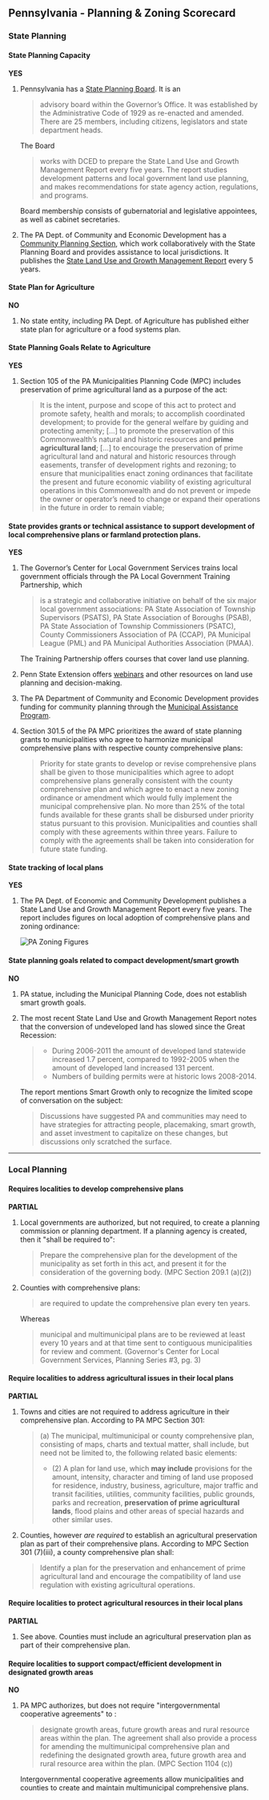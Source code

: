 ## Pennsylvania - Planning & Zoning Scorecard

### State Planning

#### State Planning Capacity

**YES**

1.  Pennsylvania has a [State Planning Board](http://dced.pa.gov/local-government/boards-committees/state-planning-board/). It is an
    > advisory board within the Governor’s Office. It was established by the Administrative Code of 1929 as re-enacted and amended. There are 25 members, including citizens, legislators and state department heads.

    The Board

    > works with DCED to prepare the State Land Use and Growth Management Report every five years. The report studies development patterns and local government land use planning, and makes recommendations for state agency action, regulations, and programs.

    Board membership consists of gubernatorial and legislative appointees, as well as cabinet secretaries.

2.  The PA Dept. of Community and Economic Development has a [Community Planning Section](http://dced.pa.gov/housing-and-development/community-planning/), which work collaboratively with the State Planning Board and provides assistance to local jurisdictions. It publishes the [State Land Use and Growth Management Report](http://dced.pa.gov/download/state-land-use-growth-management-report-2015/?wpdmdl=65493) every 5 years.

####  State Plan for Agriculture

**NO**

1.  No state entity, including PA Dept. of Agriculture has published either state plan for agriculture or a food systems plan.

#### State Planning Goals Relate to Agriculture

**YES**

1.  Section 105 of the PA Municipalities Planning Code (MPC) includes preservation of prime agricultural land as a purpose of the act:

    >   It is the intent, purpose and scope of this act to protect and promote safety, health and morals; to accomplish coordinated development; to provide for the general welfare by guiding and protecting amenity;
    [...]
    to promote the preservation of this Commonwealth’s natural and historic resources and **prime agricultural land**;
    [...]
    to encourage the preservation of prime agricultural land and natural and historic resources through easements, transfer of development rights and rezoning; to ensure that municipalities enact zoning ordinances that facilitate the present and future economic viability of existing agricultural operations in this Commonwealth and do not prevent or impede the owner or operator’s need to change or expand their operations in the future in order to remain viable;

#### State provides grants or technical assistance to support development of local comprehensive plans or farmland protection plans.

**YES**

1.  The Governor’s Center for Local Government Services trains local government officials through the PA Local Government Training Partnership, which
    >is a strategic and collaborative initiative on behalf of the six major local government associations: PA State Association of Township Supervisors (PSATS), PA State Association of Boroughs (PSAB), PA State Association of Township Commissioners (PSATC), County Commissioners Association of PA (CCAP), PA Municipal League (PML) and PA Municipal Authorities Association (PMAA).

    The Training Partnership offers courses that cover land use planning.

2.  Penn State Extension offers [webinars](http://extension.psu.edu/community/ecd/courses/land-use-planning) and other resources on land use planning and decision-making.
3. The PA Department of Community and Economic Development provides funding for community planning through the [Municipal Assistance Program](http://dced.pa.gov/programs/municipal-assistance-program-map/).
4. Section 301.5 of the PA MPC prioritizes the award of state planning grants to municipalities who agree to harmonize municipal comprehensive plans with respective county comprehensive plans:

    >Priority for state grants to develop or revise comprehensive plans shall be given to those municipalities which agree to adopt comprehensive plans generally consistent with the county comprehensive plan and which agree to enact a new zoning ordinance or amendment which would fully implement the municipal comprehensive plan. No more than 25% of the total funds available for these grants shall be disbursed under priority status pursuant to this provision. Municipalities and counties shall comply with these agreements within three years. Failure to comply with the agreements shall be taken into consideration for future state funding.


#### State tracking of local plans

**YES**

1.  The PA Dept. of Economic and Community Development publishes a State Land Use and Growth Management Report every five years. The report includes figures on local adoption of comprehensive plans and zoning ordinance:

    ![PA Zoning Figures](assets/PA-d5c94.png)


#### State planning goals related to compact development/smart growth

**NO**

1. PA statue, including the Municipal Planning Code, does not establish smart growth goals.
2.  The most recent State Land Use and Growth Management Report notes that the conversion of undeveloped land has slowed since the Great Recession:
    >*   During 2006-2011 the amount of developed land statewide increased 1.7 percent, compared to 1992-2005 when the amount of developed land increased 131 percent.
    > *   Numbers of building permits were at historic lows 2008-2014.

    The report mentions Smart Growth only to recognize the limited scope of conversation on the subject:

    >Discussions have suggested PA and communities may need to have strategies for attracting people, placemaking, smart growth, and asset investment to capitalize on these changes, but discussions only scratched the surface.

---

### Local Planning

#### Requires localities to develop comprehensive plans

**PARTIAL**

1.  Local governments are authorized, but not required, to create a planning commission or planning department. If a planning agency is created, then it "shall be required to":

    >Prepare the comprehensive plan for the development of the municipality as set forth in this act, and present it for the consideration of the governing body. (MPC Section 209.1 (a)(2))

2.  Counties with comprehensive plans:
    >are required to update the comprehensive plan every ten years.

    Whereas
    >municipal and multimunicipal plans are to be reviewed at least every 10 years and at that time sent to contiguous municipalities for review and comment. (Governor's Center for Local Government Services, Planning Series #3, pg. 3)



#### Require localities to address agricultural issues in their local plans

**PARTIAL**

1.  Towns and cities are not required to address agriculture in their   comprehensive plan. According to PA MPC Section 301:
    >(a) The municipal, multimunicipal or county comprehensive plan, consisting of maps, charts and textual matter, shall include, but need not be limited to, the following related basic elements:
    > * (2) A plan for land use, which **may include** provisions for the amount, intensity, character and timing of land use proposed for residence, industry, business, agriculture, major traffic and transit facilities, utilities, community facilities, public grounds, parks and recreation, **preservation of prime agricultural lands**, flood plains and other areas of special hazards and other similar uses.

2.  Counties, however *are required* to establish an agricultural preservation plan as part of their comprehensive plans. According to MPC Section 301 (7)(iii), a county comprehensive plan shall:

    >Identify a plan for the preservation and enhancement of prime agricultural land and encourage the compatibility of land use regulation with existing agricultural operations.

#### Require localities to protect agricultural resources in their local plans

**PARTIAL**

1.  See above. Counties must include an agricultural preservation plan as part of their comprehensive plan.

#### Require localities to support compact/efficient development in designated growth areas

**NO**

1.  PA MPC authorizes, but does not require "intergovernmental cooperative agreements" to :

    > designate growth areas, future growth areas and rural resource areas within the plan. The agreement shall also provide a process for amending the multimunicipal comprehensive plan and redefining the designated growth area, future growth area and rural resource area within the plan. (MPC Section 1104 (c))

    Intergovernmental cooperative agreements allow municipalities and counties to create and maintain multimunicipal comprehensive plans.
